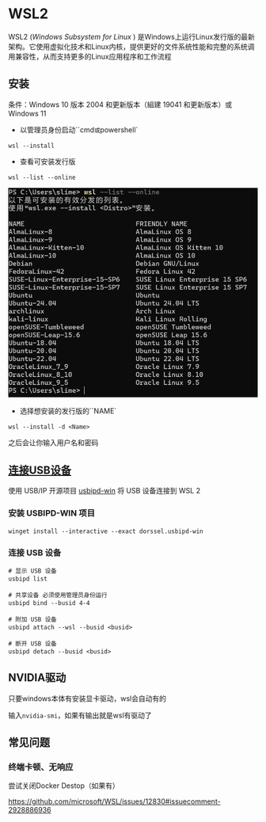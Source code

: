 # WSL2

WSL2 (*Windows Subsystem for Linux* ) 是Windows上运行Linux发行版的最新架构。它使用虚拟化技术和Linux内核，提供更好的文件系统性能和完整的系统调用兼容性，从而支持更多的Linux应用程序和工作流程

## 安装

条件：Windows 10 版本 2004 和更新版本（組建 19041 和更新版本）或 Windows 11

- 以管理员身份启动``cmd`或`powershell`

```terminal
wsl --install
```

- 查看可安装发行版

```terminal
wsl --list --online
```

![image-20250722160034883](images/image-20250722160034883.png)

- 选择想安装的发行版的``NAME`

```terminal
wsl --install -d <Name>
```

之后会让你输入用户名和密码

## [连接USB设备](https://learn.microsoft.com/zh-cn/windows/wsl/connect-usb)

使用 USB/IP 开源项目 [usbipd-win](https://github.com/dorssel/usbipd-win) 将 USB 设备连接到 WSL 2 

### 安装 USBIPD-WIN 项目

```terminal
winget install --interactive --exact dorssel.usbipd-win
```

### 连接 USB 设备

```terminal
# 显示 USB 设备
usbipd list

# 共享设备 必须使用管理员身份运行
usbipd bind --busid 4-4

# 附加 USB 设备
usbipd attach --wsl --busid <busid>

# 断开 USB 设备
usbipd detach --busid <busid>

```



## NVIDIA驱动

只要windows本体有安装显卡驱动，wsl会自动有的

输入`nvidia-smi`，如果有输出就是wsl有驱动了



## 常见问题

### 终端卡顿、无响应

尝试关闭Docker Destop（如果有）

https://github.com/microsoft/WSL/issues/12830#issuecomment-2928886936
